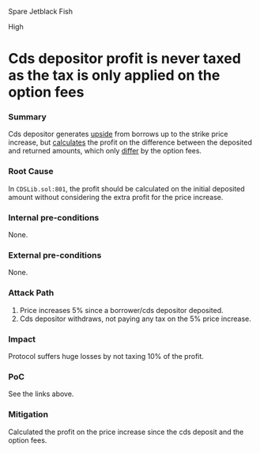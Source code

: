 Spare Jetblack Fish

High

# Cds depositor profit is never taxed as the tax is only applied on the option fees

### Summary

Cds depositor generates [upside](https://github.com/sherlock-audit/2024-11-autonomint/blob/main/Blockchain/Blockchian/contracts/Core_logic/borrowing.sol#L665-L667) from borrows up to the strike price increase, but [calculates](https://github.com/sherlock-audit/2024-11-autonomint/blob/main/Blockchain/Blockchian/contracts/lib/CDSLib.sol#L801) the profit on the difference between the deposited and returned amounts, which only [differ](https://github.com/sherlock-audit/2024-11-autonomint/blob/main/Blockchain/Blockchian/contracts/Core_logic/CDS.sol#L351-L352) by the option fees.

### Root Cause

In `CDSLib.sol:801`, the profit should be calculated on the initial deposited amount without considering the extra profit for the price increase.

### Internal pre-conditions

None.

### External pre-conditions

None.

### Attack Path

1. Price increases 5% since a borrower/cds depositor deposited.
2. Cds depositor withdraws, not paying any tax on the 5% price increase.

### Impact

Protocol suffers huge losses by not taxing 10% of the profit.

### PoC

See the links above.

### Mitigation

Calculated the profit on the price increase since the cds deposit and the option fees.